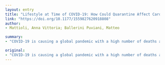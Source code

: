 ```yaml
---
layout: entry
title: "Lifestyle at Time of COVID-19: How Could Quarantine Affect Cardiovascular Risk"
link: "https://doi.org/10.1177/1559827620918808"
author:
- Mattioli, Anna Vittoria; Ballerini Puviani, Matteo

summary:
- "COVID-19 is causing a global pandemic with a high number of deaths and infected people. Governments have enforced restrictions on outdoor activities or collective quarantine on the population. Quarantine carries some long-term effects on cardiovascular disease, mainly related to unhealthy lifestyle and anxiety. The virus is a virus that can spread to the world. It can cause a large number of people to die and spread it."

original:
- "COVID-19 is causing a global pandemic with a high number of deaths and infected people. To contain the diffusion of COVID-19 virus, governments have enforced restrictions on outdoor activities or even collective quarantine on the population. Quarantine carries some long-term effects on cardiovascular disease, mainly related to unhealthy lifestyle and anxiety."
---
```


